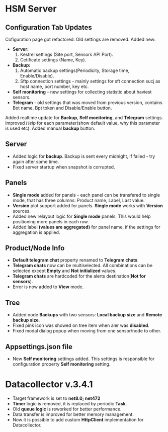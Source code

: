 # HSM Server

## Configuration Tab Updates

Cofiguration page got refactored. Old settings are removed. Added new:

* **Server:**
    1) Kestrel settings (Site port, Sensors API Port).
    2) Cetificate settings (Name, Key).
* **Backup:**
    1) Automatic backup settings(Periodicity, Storage time, Enable/Disable).
    2) Sftp connection settings - mainly settings for sft connection sucj as host name, port number, key etc.
* **Self monitoring** - new settings for collecting statistic about haviest sensors.
* **Telegram** - old settings that was moved from previous version, contains Bot name, Bpt token and Disable/Enable button.

Added realtime update for **Backup**, **Self monitoring**, and **Telegram** settings.
Improved *Help* for each parameter(show default value, why this parameter is used etc).
Added manual **backup** button.

## Server

* Added logic for **backup**. Backup is sent every midnight, if failed - try again after some time.
* Fixed server startup when snapshot is corrupted.

## Panels

* **Single mode** added for panels - each panel can be transfered to single mode, that has three columns: Product name, Label, Last value.
* **Version** plot support added for panels. **Single mode** works with **Version** sources.
* Added new relayout logic for **Single mode** panels. This would help positioning more panels in each row.
* Added label **(values are aggregated)** for panel name, if the settings for aggregation is applied.

## Product/Node Info

* **Default telegram chat** property renamed to **Telegram chats**.
* **Telegram chats** now can be multiselected. All combinations can be selected except **Empty** and **Not initialized** values.
* **Telegram chats** are hardcoded for the alerts destination(**Not for sensors**).
* Error is now added to **View** mode.

## Tree

* Added node **Backups** with two sensors: **Local backup size** and **Remote backup size**.
* Fixed pink icon was showed on tree item when aler was **disabled**.
* Fixed modal dialog popup when moving from one sensor/node to other.


## Appsettings.json file

* New **Self monitoring** settings added. This settings is responsible for configuration property **Self monitoring** setting.


# Datacollector v.3.4.1

* Target framework is set to **net8.0; net472**
* **Timer** logic is removed, it is replaced by periodic **Task**.
* Old **queue logic** is reworked for better performance.
* Data transfer is improved for better memory management.
* Now it is possible to add custom **HttpClient** implementation for Datacollector.
